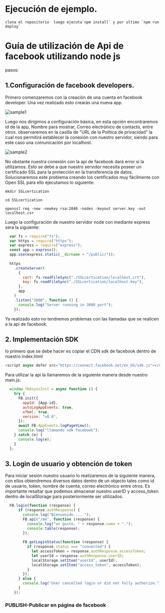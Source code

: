 # Ejecución de ejemplo.

    clona el repositorio  luego ejecuta`npm install` y por ultimo `npm run deploy`

# Guía de utilización de Api de facebook utilizando node js

pasos:

## 1.Configuración de facebook developers.

Primero comenzaremos con la creación de una cuenta en facebook developer. Una vez realizado esto crearás una nueva app.

![sample1](https://raw.githubusercontent.com/emajidev/alabanzaband/master/sample1.png)

Luego nos dirigimos a configuración básica, en esta opción encontraremos id de la app, Nombre para mostrar, Correo electrónico de contacto, entre otros.
observaremos en la casilla de "URL de la Política de privacidad" la cual nos permitirá establecer la conexión con nuestro servidor, siendo para este caso una comunicación por localhost.

![sample2](https://raw.githubusercontent.com/emajidev/alabanzaband/master/sample2.png)

No obstante nuestra conexión con la api de facebook dará error si la utilizamos. Esto se debe a que nuestro servidor necesita poseer un certificado SSL para la protección en la transferencia de datos. Solucionaremos este problema creando los certificados muy fácilmente con Open SSL para ello ejecutamos lo siguiente:

`mkdir SSLcertication`

`cd SSLcertication`

`openssl req -new -newkey rsa:2048 -nodes -keyout server.key -out localhost.csr`

Luego la configuración de nuestro servidor node con mediante express sera la siguiente:
```js
  var fs = require("fs");
  var https = require("https");                                  
  var express = require("express");
  const app = express();  
  app.use(express.static(__dirname + "/public/"));
                                    
  https                                                  
    .createServer(
      {
        cert: fs.readFileSync("./SSLcertication/localhost.crt"),
        key: fs.readFileSync("./SSLcertication/localhost.key"),
      },                                                     
      app
    )
    .listen("3000", function () {
      console.log("Server running in 3000 port");
    });
```

Ya realizado esto no tendremos problemas con las llamadas que se realicen a la api de facebook.

## 2. Implementación SDK  

lo primero que se debe hacer es copiar el CDN sdk de facebook dentro de nuestro index.html

```js
<script async defer src="https://connect.facebook.net/en_US/sdk.js"></script>
```

Para utilizar la api la llamaremos de la siguiente manera desde nuestro main.js:
```js
  window.fbAsyncInit = async function () {
    try {
      FB.init({
        appId: {App-id},
        autoLogAppEvents: true,
        xfbml: true,
        version: "v8.0",
      });
      await FB.AppEvents.logPageView();
      console.log("llamando sdk facebook");
    } catch (e) {
      console.log(e);
    }
  };
```
## 3. Login de usuario y obtención de token
Para iniciar sesión nuestro usuario lo realizaremos de la siguiente manera, con ellos obtendremos diversos datos dentro de un objecto tales como id de usuario, token, nombre de cuenta, correo electrónico entre otros. Es importante resaltar que podemos almacenar nuestro userID y access_token dentro de localStorage para posteriormente ser utilizados.

```js
  FB.login(function (response) {
      if (response.authResponse) {
        console.log("Bienvenido.... ");
        FB.api("/me", function (response) {
          console.log("un gusto, " + response.name + ".");
          console.table(response);
        });
   
        FB.getLoginStatus(function (response) {
          if (response.status === "connected") {
            let accessToken = response.authResponse.accessToken;
            let userId = response.authResponse.userID;
            localStorage.setItem("userId", userId);
            localStorage.setItem("access_token", accessToken);
          }
        });
      } else {
        console.log("User cancelled login or did not fully authorize.");
      }
    });
```
### PUBLISH-Publicar en página de facebook












